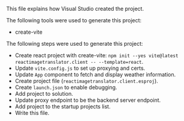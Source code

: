 This file explains how Visual Studio created the project.

The following tools were used to generate this project:
- create-vite

The following steps were used to generate this project:
- Create react project with create-vite: `npm init --yes vite@latest reactimagetranslator.client -- --template=react`.
- Update `vite.config.js` to set up proxying and certs.
- Update `App` component to fetch and display weather information.
- Create project file (`reactimagetranslator.client.esproj`).
- Create `launch.json` to enable debugging.
- Add project to solution.
- Update proxy endpoint to be the backend server endpoint.
- Add project to the startup projects list.
- Write this file.
